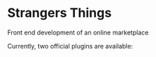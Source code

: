 # Strangers Things

Front end development of an online marketplace

Currently, two official plugins are available:

